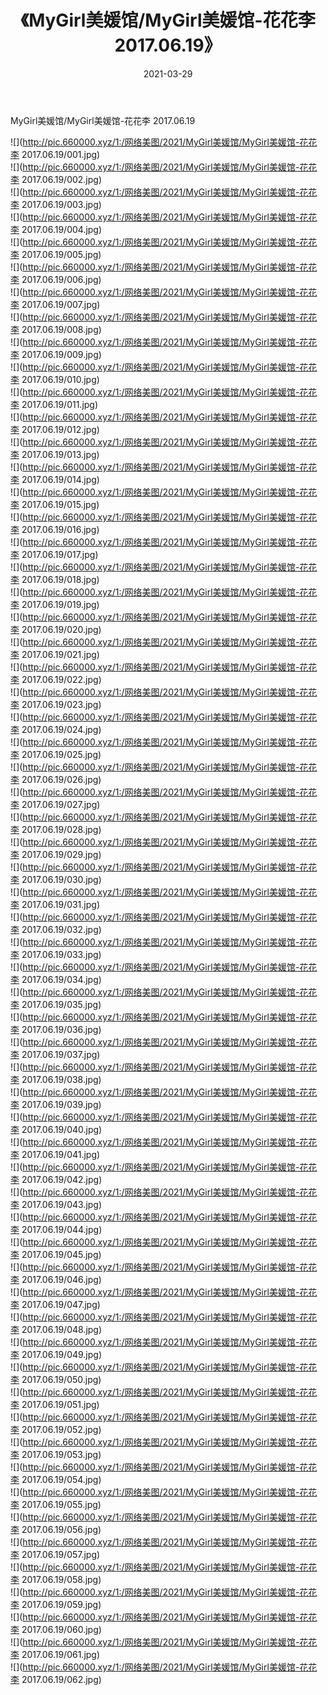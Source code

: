 ﻿---
layout: post
title:  《MyGirl美媛馆/MyGirl美媛馆-花花李 2017.06.19》
date:   2021-03-29
img: http://pic.660000.xyz/1:/网络美图/2021/MyGirl美媛馆/MyGirl美媛馆-花花李 2017.06.19/000.jpg
categories: [美女, 清纯, 唯美]
---

MyGirl美媛馆/MyGirl美媛馆-花花李 2017.06.19

 ![](http://pic.660000.xyz/1:/网络美图/2021/MyGirl美媛馆/MyGirl美媛馆-花花李 2017.06.19/001.jpg) <br>![](http://pic.660000.xyz/1:/网络美图/2021/MyGirl美媛馆/MyGirl美媛馆-花花李 2017.06.19/002.jpg) <br>![](http://pic.660000.xyz/1:/网络美图/2021/MyGirl美媛馆/MyGirl美媛馆-花花李 2017.06.19/003.jpg) <br>![](http://pic.660000.xyz/1:/网络美图/2021/MyGirl美媛馆/MyGirl美媛馆-花花李 2017.06.19/004.jpg) <br>![](http://pic.660000.xyz/1:/网络美图/2021/MyGirl美媛馆/MyGirl美媛馆-花花李 2017.06.19/005.jpg) <br>![](http://pic.660000.xyz/1:/网络美图/2021/MyGirl美媛馆/MyGirl美媛馆-花花李 2017.06.19/006.jpg) <br>![](http://pic.660000.xyz/1:/网络美图/2021/MyGirl美媛馆/MyGirl美媛馆-花花李 2017.06.19/007.jpg) <br>![](http://pic.660000.xyz/1:/网络美图/2021/MyGirl美媛馆/MyGirl美媛馆-花花李 2017.06.19/008.jpg) <br>![](http://pic.660000.xyz/1:/网络美图/2021/MyGirl美媛馆/MyGirl美媛馆-花花李 2017.06.19/009.jpg) <br>![](http://pic.660000.xyz/1:/网络美图/2021/MyGirl美媛馆/MyGirl美媛馆-花花李 2017.06.19/010.jpg) <br>![](http://pic.660000.xyz/1:/网络美图/2021/MyGirl美媛馆/MyGirl美媛馆-花花李 2017.06.19/011.jpg) <br>![](http://pic.660000.xyz/1:/网络美图/2021/MyGirl美媛馆/MyGirl美媛馆-花花李 2017.06.19/012.jpg) <br>![](http://pic.660000.xyz/1:/网络美图/2021/MyGirl美媛馆/MyGirl美媛馆-花花李 2017.06.19/013.jpg) <br>![](http://pic.660000.xyz/1:/网络美图/2021/MyGirl美媛馆/MyGirl美媛馆-花花李 2017.06.19/014.jpg) <br>![](http://pic.660000.xyz/1:/网络美图/2021/MyGirl美媛馆/MyGirl美媛馆-花花李 2017.06.19/015.jpg) <br>![](http://pic.660000.xyz/1:/网络美图/2021/MyGirl美媛馆/MyGirl美媛馆-花花李 2017.06.19/016.jpg) <br>![](http://pic.660000.xyz/1:/网络美图/2021/MyGirl美媛馆/MyGirl美媛馆-花花李 2017.06.19/017.jpg) <br>![](http://pic.660000.xyz/1:/网络美图/2021/MyGirl美媛馆/MyGirl美媛馆-花花李 2017.06.19/018.jpg) <br>![](http://pic.660000.xyz/1:/网络美图/2021/MyGirl美媛馆/MyGirl美媛馆-花花李 2017.06.19/019.jpg) <br>![](http://pic.660000.xyz/1:/网络美图/2021/MyGirl美媛馆/MyGirl美媛馆-花花李 2017.06.19/020.jpg) <br>![](http://pic.660000.xyz/1:/网络美图/2021/MyGirl美媛馆/MyGirl美媛馆-花花李 2017.06.19/021.jpg) <br>![](http://pic.660000.xyz/1:/网络美图/2021/MyGirl美媛馆/MyGirl美媛馆-花花李 2017.06.19/022.jpg) <br>![](http://pic.660000.xyz/1:/网络美图/2021/MyGirl美媛馆/MyGirl美媛馆-花花李 2017.06.19/023.jpg) <br>![](http://pic.660000.xyz/1:/网络美图/2021/MyGirl美媛馆/MyGirl美媛馆-花花李 2017.06.19/024.jpg) <br>![](http://pic.660000.xyz/1:/网络美图/2021/MyGirl美媛馆/MyGirl美媛馆-花花李 2017.06.19/025.jpg) <br>![](http://pic.660000.xyz/1:/网络美图/2021/MyGirl美媛馆/MyGirl美媛馆-花花李 2017.06.19/026.jpg) <br>![](http://pic.660000.xyz/1:/网络美图/2021/MyGirl美媛馆/MyGirl美媛馆-花花李 2017.06.19/027.jpg) <br>![](http://pic.660000.xyz/1:/网络美图/2021/MyGirl美媛馆/MyGirl美媛馆-花花李 2017.06.19/028.jpg) <br>![](http://pic.660000.xyz/1:/网络美图/2021/MyGirl美媛馆/MyGirl美媛馆-花花李 2017.06.19/029.jpg) <br>![](http://pic.660000.xyz/1:/网络美图/2021/MyGirl美媛馆/MyGirl美媛馆-花花李 2017.06.19/030.jpg) <br>![](http://pic.660000.xyz/1:/网络美图/2021/MyGirl美媛馆/MyGirl美媛馆-花花李 2017.06.19/031.jpg) <br>![](http://pic.660000.xyz/1:/网络美图/2021/MyGirl美媛馆/MyGirl美媛馆-花花李 2017.06.19/032.jpg) <br>![](http://pic.660000.xyz/1:/网络美图/2021/MyGirl美媛馆/MyGirl美媛馆-花花李 2017.06.19/033.jpg) <br>![](http://pic.660000.xyz/1:/网络美图/2021/MyGirl美媛馆/MyGirl美媛馆-花花李 2017.06.19/034.jpg) <br>![](http://pic.660000.xyz/1:/网络美图/2021/MyGirl美媛馆/MyGirl美媛馆-花花李 2017.06.19/035.jpg) <br>![](http://pic.660000.xyz/1:/网络美图/2021/MyGirl美媛馆/MyGirl美媛馆-花花李 2017.06.19/036.jpg) <br>![](http://pic.660000.xyz/1:/网络美图/2021/MyGirl美媛馆/MyGirl美媛馆-花花李 2017.06.19/037.jpg) <br>![](http://pic.660000.xyz/1:/网络美图/2021/MyGirl美媛馆/MyGirl美媛馆-花花李 2017.06.19/038.jpg) <br>![](http://pic.660000.xyz/1:/网络美图/2021/MyGirl美媛馆/MyGirl美媛馆-花花李 2017.06.19/039.jpg) <br>![](http://pic.660000.xyz/1:/网络美图/2021/MyGirl美媛馆/MyGirl美媛馆-花花李 2017.06.19/040.jpg) <br>![](http://pic.660000.xyz/1:/网络美图/2021/MyGirl美媛馆/MyGirl美媛馆-花花李 2017.06.19/041.jpg) <br>![](http://pic.660000.xyz/1:/网络美图/2021/MyGirl美媛馆/MyGirl美媛馆-花花李 2017.06.19/042.jpg) <br>![](http://pic.660000.xyz/1:/网络美图/2021/MyGirl美媛馆/MyGirl美媛馆-花花李 2017.06.19/043.jpg) <br>![](http://pic.660000.xyz/1:/网络美图/2021/MyGirl美媛馆/MyGirl美媛馆-花花李 2017.06.19/044.jpg) <br>![](http://pic.660000.xyz/1:/网络美图/2021/MyGirl美媛馆/MyGirl美媛馆-花花李 2017.06.19/045.jpg) <br>![](http://pic.660000.xyz/1:/网络美图/2021/MyGirl美媛馆/MyGirl美媛馆-花花李 2017.06.19/046.jpg) <br>![](http://pic.660000.xyz/1:/网络美图/2021/MyGirl美媛馆/MyGirl美媛馆-花花李 2017.06.19/047.jpg) <br>![](http://pic.660000.xyz/1:/网络美图/2021/MyGirl美媛馆/MyGirl美媛馆-花花李 2017.06.19/048.jpg) <br>![](http://pic.660000.xyz/1:/网络美图/2021/MyGirl美媛馆/MyGirl美媛馆-花花李 2017.06.19/049.jpg) <br>![](http://pic.660000.xyz/1:/网络美图/2021/MyGirl美媛馆/MyGirl美媛馆-花花李 2017.06.19/050.jpg) <br>![](http://pic.660000.xyz/1:/网络美图/2021/MyGirl美媛馆/MyGirl美媛馆-花花李 2017.06.19/051.jpg) <br>![](http://pic.660000.xyz/1:/网络美图/2021/MyGirl美媛馆/MyGirl美媛馆-花花李 2017.06.19/052.jpg) <br>![](http://pic.660000.xyz/1:/网络美图/2021/MyGirl美媛馆/MyGirl美媛馆-花花李 2017.06.19/053.jpg) <br>![](http://pic.660000.xyz/1:/网络美图/2021/MyGirl美媛馆/MyGirl美媛馆-花花李 2017.06.19/054.jpg) <br>![](http://pic.660000.xyz/1:/网络美图/2021/MyGirl美媛馆/MyGirl美媛馆-花花李 2017.06.19/055.jpg) <br>![](http://pic.660000.xyz/1:/网络美图/2021/MyGirl美媛馆/MyGirl美媛馆-花花李 2017.06.19/056.jpg) <br>![](http://pic.660000.xyz/1:/网络美图/2021/MyGirl美媛馆/MyGirl美媛馆-花花李 2017.06.19/057.jpg) <br>![](http://pic.660000.xyz/1:/网络美图/2021/MyGirl美媛馆/MyGirl美媛馆-花花李 2017.06.19/058.jpg) <br>![](http://pic.660000.xyz/1:/网络美图/2021/MyGirl美媛馆/MyGirl美媛馆-花花李 2017.06.19/059.jpg) <br>![](http://pic.660000.xyz/1:/网络美图/2021/MyGirl美媛馆/MyGirl美媛馆-花花李 2017.06.19/060.jpg) <br>![](http://pic.660000.xyz/1:/网络美图/2021/MyGirl美媛馆/MyGirl美媛馆-花花李 2017.06.19/061.jpg) <br>![](http://pic.660000.xyz/1:/网络美图/2021/MyGirl美媛馆/MyGirl美媛馆-花花李 2017.06.19/062.jpg) <br>